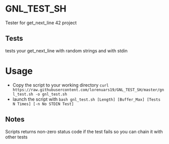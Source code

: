 # GNL_TEST_SH
Tester for get_next_line 42 project
## Tests
tests your get_next_line with random strings and with stdin 
# Usage
- Copy the script to your working directory `curl https://raw.githubusercontent.com/lorenuars19/GNL_TEST_SH/master/gnl_test.sh -o gnl_test.sh `
- launch the script with `bash gnl_test.sh [Length] [Buffer_Max] [Tests N Times] [-n No STDIN Test]`
## Notes
Scripts returns non-zero status code if the test fails so you can chain it with other tests
